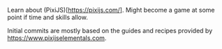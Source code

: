 Learn about (PixiJS)[https://pixijs.com/]. 
Might become a game at some point if time and skills allow.

Initial commits are mostly based on the guides and recipes provided
by https://www.pixijselementals.com.

